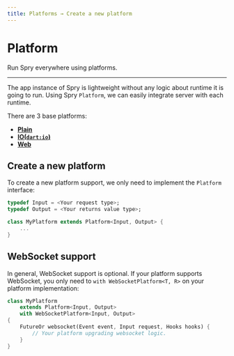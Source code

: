 ```yaml
---
title: Platforms → Create a new platform
---
```


# Platform

Run Spry everywhere using platforms.

---

The app instance of Spry is lightweight without any logic about runtime it is going to run. Using Spry `Platform`, we can easily integrate server with each runtime.

There are 3 base platforms:

* [**Plain**](/platforms/plain)
* [**IO(`dart:io`)**](/platforms/io)
* [**Web**](/platforms/web)

## Create a new platform

To create a new platform support, we only need to implement the `Platform` interface:

```dart
typedef Input = <Your request type>;
typedef Output = <Your returns value type>;

class MyPlatform extends Platform<Input, Output> {
    ...
}
```

## WebSocket support

In general, WebSocket support is optional. If your platform supports WebSocket, you only need to `with WebSocketPlatform<T, R>` on your platform implementation:

```dart
class MyPlatform
    extends Platform<Input, Output>
    with WebSocketPlatform<Input, Output>
{
    FutureOr websocket(Event event, Input request, Hooks hooks) {
        // Your platform upgrading websocket logic.
    }
}
```
